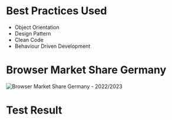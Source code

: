 # Best Practices Used
* Object Orientation <br>
* Design Pattern <br>
* Clean Code <br>
* Behaviour Driven Development <br>

# Browser Market Share Germany
![Browser Market Share Germany - 2022/2023](https://github.com/edimilsonestevam/labstech/assets/29050186/5351504f-a654-41a2-9e8a-b1b4637ed38a)

# Test Result
